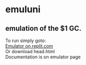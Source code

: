 # emuluni
## emulation of the $1 GC.

To run simply goto:  
[Emulator on replit.com](https://emuluni.sethedwards.repl.co)  
Or download head.html  
Documentation is on emulator page